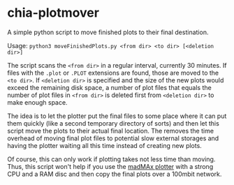 # chia-plotmover
A simple python script to move finished plots to their final destination.

Usage: `python3 moveFinishedPlots.py <from dir> <to dir> [<deletion dir>]`

The script scans the `<from dir>` in a regular interval, currently 30 minutes. If files with the `.plot` or `.PLOT` extensions are found, those are moved to the `<to dir>`. If `<deletion dir>` is specified and the size of the new plots would exceed the remaining disk space, a number of plot files that equals the number of plot files in `<from dir>` is deleted first from `<deletion dir>` to make enough space.

The idea is to let the plotter put the final files to some place where it can put them quickly (like a second temporary directory of sorts) and then let this script move the plots to their actual final location.
The removes the time overhead of moving final plot files to potential slow external storages and having the plotter waiting all this time instead of creating new plots.

Of course, this can only work if plotting takes not less time than moving. Thus, this script won't help if you use the [madMAx plotter](https://github.com/madMAx43v3r/chia-plotter) with a strong CPU and a RAM disc and then copy the final plots over a 100mbit network.
